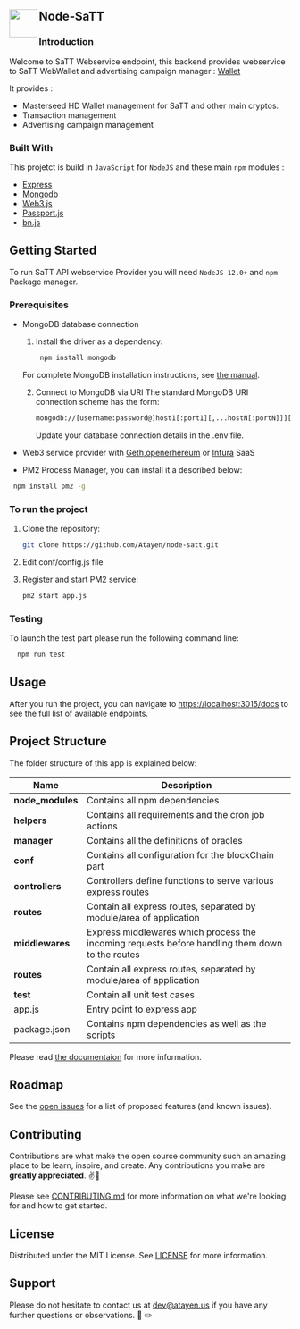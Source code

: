 
<!-- ABOUT THE PROJECT -->

## Node-SaTT  <img align="left" width="50" height="50" src="docs/img/logo-s.png">

### Introduction

Welcome to SaTT Webservice endpoint, this backend provides webservice to SaTT WebWallet and advertising campaign manager : [Wallet](https://satt.atayen.us/)

It provides :
* Masterseed HD Wallet management for SaTT and other main cryptos.
* Transaction management
* Advertising campaign management


### Built With

This projetct is build in `JavaScript` for `NodeJS` and these main `npm` modules :
* [Express](https://expressjs.com/)
* [Mongodb](https://github.com/mongodb/node-mongodb-native)
* [Web3.js](https://web3js.readthedocs.io/en/v1.3.0/)                   
* [Passport.js](http://www.passportjs.org/)
* [bn.js](https://github.com/indutny/bn.js/)



<!-- GETTING STARTED -->

## Getting Started

To run SaTT API webservice Provider you will need `NodeJS 12.0+` and `npm` Package manager.

### Prerequisites


* MongoDB database connection
  1. Install the driver as a dependency:
     ```sh
      npm install mongodb
     ```
    For complete MongoDB installation instructions, see [the manual](https://docs.mongodb.com/manual/installation/).
    
  2. Connect to MongoDB via URI
     The standard MongoDB URI connection scheme has the form:
      ```sh
      mongodb://[username:password@]host1[:port1][,...hostN[:portN]]][/[database][?options]]
      ```
      Update your database connection details in the .env file.

* Web3 service provider with [Geth](https://geth.ethereum.org/),[openerhereum](https://github.com/openethereum/openethereum) or [Infura](https://infura.io/) SaaS
* PM2 Process Manager, you can install it a described below: 
 ```sh
  npm install pm2 -g
  ```
### To run the project
1. Clone the repository:
   ```sh
   git clone https://github.com/Atayen/node-satt.git
   ```
2. Edit conf/config.js file

3. Register and start PM2 service:
   ```sh
   pm2 start app.js
   ```

### Testing
To launch the test part please run the following command line:
 ```sh
   npm run test
   ```
## Usage

After you run the project, you can navigate to [https://localhost:3015/docs](http://localhost:3015/docs) to see the full list of available endpoints.
<!-- Project Structure -->
## Project Structure
The folder structure of this app is explained below:


| Name                     | Description                                                                                   |
| ------------------------ | --------------------------------------------------------------------------------------------- |
| **node_modules**         | Contains all  npm dependencies                                                                |
| **helpers**              | Contains all requirements and the cron job actions                                            |
| **manager**              | Contains all the definitions of oracles                                                       |
| **conf**                 | Contains all configuration for the blockChain part                                            |
| **controllers**          | Controllers define functions to serve various express routes                                  |
| **routes**               | Contain all express routes, separated by module/area of application                           |
| **middlewares**          | Express middlewares which process the incoming requests before handling them down to the routes
| **routes**               | Contain all express routes, separated by module/area of application                           |
| **test**                 | Contain all unit test cases                           |
|  app.js                  | Entry point to express app                                                                    |
| package.json             | Contains npm dependencies as well as the scripts                                              |
                                                                                                                          
Please read [the documentaion](/docs) for more information.

<!-- ROADMAP -->
## Roadmap

See the [open issues](https://github.com/Atayen/node-satt/issues) for a list of proposed features (and known issues).



<!-- CONTRIBUTING -->
## Contributing

Contributions are what make the open source community such an amazing place to be learn, inspire, and create. Any contributions you make are **greatly appreciated**. :v::tada:

Please see [CONTRIBUTING.md](contributing.md) for more information on what we're looking for and how to get started.




<!-- LICENSE -->
## License

Distributed under the MIT License. See [LICENSE](LICENSE) for more information.



<!-- CONTACT -->

## Support
Please do not hesitate to contact us  at dev@atayen.us if you have any further questions or observations. :pray: :pencil2:
